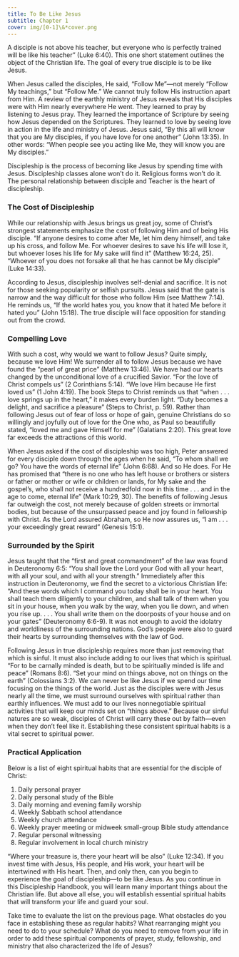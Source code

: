 ```yaml
---
title: To Be Like Jesus
subtitle: Chapter 1
cover: img/[0-1]\&*cover.png
---
```


A disciple is not above his teacher, but everyone who is perfectly trained will be like his teacher” (Luke 6:40). This one short statement outlines the object of the Christian life. The goal of every true disciple is to be like Jesus.

When Jesus called the disciples, He said, “Follow Me”—not merely “Follow My teachings,” but “Follow Me.” We cannot truly follow His instruction apart from Him. A review of the earthly ministry of Jesus reveals that His disciples were with Him nearly everywhere He went. They learned to pray by listening to Jesus pray. They learned the importance of Scripture by seeing how Jesus depended on the Scriptures. They learned to love by seeing love in action in the life and ministry of Jesus. Jesus said, “By this all will know that you are My disciples, if you have love for one another” (John 13:35). In other words: “When people see you acting like Me, they will know you are My disciples.”

Discipleship is the process of becoming like Jesus by spending time with Jesus. Discipleship classes alone won’t do it. Religious forms won’t do it. The personal relationship between disciple and Teacher is the heart of discipleship.

### The Cost of Discipleship

While our relationship with Jesus brings us great joy, some of Christ’s strongest statements emphasize the cost of following Him and of being His disciple. “If anyone desires to come after Me, let him deny himself, and take up his cross, and follow Me. For whoever desires to save his life will lose it, but whoever loses his life for My sake will find it” (Matthew 16:24, 25). “Whoever of you does not forsake all that he has cannot be My disciple” (Luke 14:33).

According to Jesus, discipleship involves self-denial and sacrifice. It is not for those seeking popularity or selfish pursuits. Jesus said that the gate is narrow and the way difficult for those who follow Him (see Matthew 7:14). He reminds us, “If the world hates you, you know that it hated Me before it hated you” (John 15:18). The true disciple will face opposition for standing out from the crowd.

### Compelling Love

With such a cost, why would we want to follow Jesus? Quite simply, because we love Him! We surrender all to follow Jesus because we have found the “pearl of great price” (Matthew 13:46). We have had our hearts changed by the unconditional love of a crucified Savior. “For the love of Christ compels us” (2 Corinthians 5:14). “We love Him because He first loved us” (1 John 4:19). The book Steps to Christ reminds us that “when . . .  love springs up in the heart,” it makes every burden light. “Duty becomes a delight, and sacrifice a pleasure” (Steps to Christ, p. 59). Rather than following Jesus out of fear of loss or hope of gain, genuine Christians do so willingly and joyfully out of love for the One who, as Paul so beautifully stated, “loved me and gave Himself for me” (Galatians 2:20). This great love far exceeds the attractions of this world.

When Jesus asked if the cost of discipleship was too high, Peter answered for every disciple down through the ages when he said, “To whom shall we go? You have the words of eternal life” (John 6:68). And so He does. For He has promised that “there is no one who has left house or brothers or sisters or father or mother or wife or children or lands, for My sake and the gospel’s, who shall not receive a hundredfold now in this time . . . and in the age to come, eternal life” (Mark 10:29, 30). The benefits of following Jesus far outweigh the cost, not merely because of golden streets or immortal bodies, but because of the unsurpassed peace and joy found in fellowship with Christ. As the Lord assured Abraham, so He now assures us, “I am . . . your exceedingly great reward” (Genesis 15:1).

### Surrounded by the Spirit

Jesus taught that the “first and great commandment” of the law was found in Deuteronomy 6:5: “You shall love the Lord your God with all your heart, with all your soul, and with all your strength.” Immediately after this instruction in Deuteronomy, we find the secret to a victorious Christian life: “And these words which I command you today shall be in your heart. You shall teach them diligently to your children, and shall talk of them when you sit in your house, when you walk by the way, when you lie down, and when you rise up. . . . You shall write them on the doorposts of your house and on your gates” (Deuteronomy 6:6-9). It was not enough to avoid the idolatry and worldliness of the surrounding nations. God’s people were also to guard their hearts by surrounding themselves with the law of God.

Following Jesus in true discipleship requires more than just removing that which is sinful. It must also include adding to our lives that which is spiritual. “For to be carnally minded is death, but to be spiritually minded is life and peace” (Romans 8:6). “Set your mind on things above, not on things on the earth” (Colossians 3:2). We can never be like Jesus if we spend our time focusing on the things of the world. Just as the disciples were with Jesus nearly all the time, we must surround ourselves with spiritual rather than earthly influences. We must add to our lives nonnegotiable spiritual activities that will keep our minds set on “things above.” Because our sinful natures are so weak, disciples of Christ will carry these out by faith—even when they don’t feel like it. Establishing these consistent spiritual habits is a vital secret to spiritual power.

### Practical Application

Below is a list of eight spiritual habits that are essential for the disciple of Christ:

1. Daily personal prayer
2. Daily personal study of the Bible
3. Daily morning and evening family worship
4. Weekly Sabbath school attendance
5. Weekly church attendance
6. Weekly prayer meeting or midweek small-group Bible study attendance
7. Regular personal witnessing
8. Regular involvement in local church ministry

“Where your treasure is, there your heart will be also” (Luke 12:34). If you invest time with Jesus, His people, and His work, your heart will be intertwined with His heart. Then, and only then, can you begin to experience the goal of discipleship—to be like Jesus. As you continue in this Discipleship Handbook, you will learn many important things about the Christian life. But above all else, you will establish essential spiritual habits that will transform your life and guard your soul.

Take time to evaluate the list on the previous page. What obstacles do you face in establishing these as regular habits? What rearranging might you need to do to your schedule? What do you need to remove from your life in order to add these spiritual components of prayer, study, fellowship, and ministry that also characterized the life of Jesus?